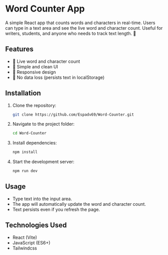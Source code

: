 # Word Counter App

A simple React app that counts words and characters in real-time. Users can type in a text area and see the live word and character count. Useful for writers, students, and anyone who needs to track text length. 🚀

## Features
- 📝 Live word and character count
- 🎨 Simple and clean UI
- 📱 Responsive design
- 💾 No data loss (persists text in localStorage)

## Installation

1. Clone the repository:
   ```bash
   git clone https://github.com/Espadv69/Word-Counter.git
   ```

2. Navigate to the project folder:
   ```bash
   cd Word-Counter
   ```

3. Install dependencies:
   ```bash
   npm install
   ```

4. Start the development server:
   ```bash
   npm run dev
   ```

## Usage
- Type text into the input area.
- The app will automatically update the word and character count.
- Text persists even if you refresh the page.

## Technologies Used
- React (Vite)
- JavaScript (ES6+)
- Tailwindcss
